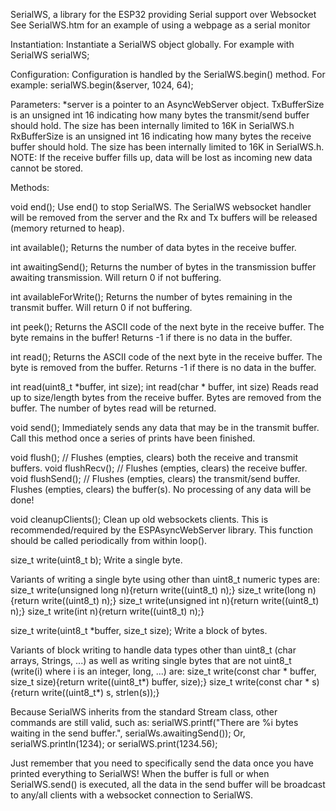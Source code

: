 SerialWS, a library for the ESP32 providing Serial support over Websocket
See SerialWS.htm for an example of using a webpage as a serial monitor

Instantiation: Instantiate a SerialWS object globally. For example with SerialWS serialWS;

Configuration: Configuration is handled by the SerialWS.begin() method.  For example: serialWS.begin(&server, 1024, 64);

Parameters:
    *server is a pointer to an AsyncWebServer object.
    TxBufferSize is an unsigned int 16 indicating how many bytes the transmit/send buffer should hold. The size has been internally limited to 16K in SerialWS.h
    RxBufferSize is an unsigned int 16 indicating how many bytes the receive buffer should hold. The size has been internally limited to 16K in SerialWS.h.
    NOTE: If the receive buffer fills up, data will be lost as incoming new data cannot be stored.


Methods:

void end();
Use end() to stop SerialWS. The SerialWS websocket handler will be removed from the server and the Rx and Tx buffers will be released (memory returned to heap).

int available();
Returns the number of data bytes in the receive buffer.

int awaitingSend();
Returns the number of bytes in the transmission buffer awaiting transmission. Will return 0 if not buffering.

int availableForWrite();
Returns the number of bytes remaining in the transmit buffer. Will return 0 if not buffering.

int peek();
Returns the ASCII code of the next byte in the receive buffer. The byte remains in the buffer! Returns -1 if there is no data in the buffer.

int read();
Returns the ASCII code of the next byte in the receive buffer. The byte is removed from the buffer. Returns -1 if there is no data in the buffer.

int read(uint8_t *buffer, int size);
int read(char * buffer, int size)
Reads read up to size/length bytes from the receive buffer. Bytes are removed from the buffer. The number of bytes read will be returned.

void send();
Immediately sends any data that may be in the transmit buffer. Call this method once a series of prints have been finished.

void flush();              // Flushes (empties, clears) both the receive and transmit buffers.
void flushRecv();          // Flushes (empties, clears) the receive buffer.
void flushSend();          // Flushes (empties, clears) the transmit/send buffer.
Flushes (empties, clears) the buffer(s). No processing of any data will be done!

void cleanupClients();
Clean up old websockets clients. This is recommended/required by the ESPAsyncWebServer library. This function should be called periodically from within loop().

size_t write(uint8_t b);
Write a single byte.

Variants of writing a single byte using other than uint8_t numeric types are:
size_t write(unsigned long n){return write((uint8_t) n);}
size_t write(long n){return write((uint8_t) n);}
size_t write(unsigned int n){return write((uint8_t) n);}
size_t write(int n){return write((uint8_t) n);}

size_t write(uint8_t *buffer, size_t size);
Write a block of bytes.

Variants of block writing to handle data types other than uint8_t (char arrays, Strings, ...) as well as writing single bytes that are not uint8_t (write(i) where i is an integer, long, ...) are:
size_t write(const char * buffer, size_t size){return write((uint8_t*) buffer, size);}
size_t write(const char * s){return write((uint8_t*) s, strlen(s));}

Because SerialWS inherits from the standard Stream class, other commands are still valid, such as:
serialWS.printf("There are %i bytes waiting in the send buffer.", serialWs.awaitingSend());
Or, serialWS.println(1234); or serialWS.print(1234.56);

Just remember that you need to specifically send the data once you have printed everything to SerialWS!
When the buffer is full or when SerialWS.send() is executed, all the data in the send buffer will be broadcast to any/all clients with a websocket connection to SerialWS.